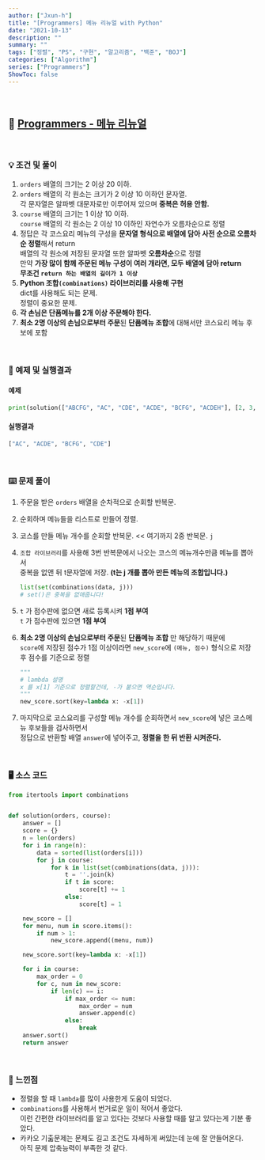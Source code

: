 ```yaml
---
author: ["Jxun-h"]
title: "[Programmers] 메뉴 리뉴얼 with Python"
date: "2021-10-13"
description: ""
summary: ""
tags: ["정렬", "PS", "구현", "알고리즘", "백준", "BOJ"]
categories: ["Algorithm"]
series: ["Programmers"]
ShowToc: false
---
```


<br>

## 📌 <a href="https://programmers.co.kr/learn/courses/30/lessons/72411" target="_blank">Programmers - 메뉴 리뉴얼</a>

<br>

### 💡 조건 및 풀이

1.  `orders` 배열의 크기는 2 이상 20 이하.
2.  `orders` 배열의 각 원소는 크기가 2 이상 10 이하인 문자열.  
    각 문자열은 알파벳 대문자로만 이루어져 있으며 **중복은 허용 안함.**
3.  `course` 배열의 크기는 1 이상 10 이하.  
    `course` 배열의 각 원소는 2 이상 10 이하인 자연수가 오름차순으로 정렬
4.  정답은 각 코스요리 메뉴의 구성을 **문자열 형식으로 배열에 담아 사전 순으로 오름차순 정렬**해서 return  
    배열의 각 원소에 저장된 문자열 또한 알파벳 **오름차순**으로 정렬  
    만약 **가장 많이 함께 주문된 메뉴 구성이 여러 개라면, 모두 배열에 담아 return**  
    **무조건 `return 하는 배열의 길이가 1 이상`**
5.  **Python 조합`(combinations)` 라이브러리를 사용해 구현**  
    dict를 사용해도 되는 문제.  
    정렬이 중요한 문제.
6.  **각 손님은 단품메뉴를 2개 이상 주문해야 한다.**
7.  **최소 2명 이상의 손님으로부터 주문**된 **단품메뉴 조합**에 대해서만 코스요리 메뉴 후보에 포함

<br>

### 🔖 예제 및 실행결과

#### 예제

```python
print(solution(["ABCFG", "AC", "CDE", "ACDE", "BCFG", "ACDEH"], [2, 3, 4]))
```

#### 실행결과

```python
["AC", "ACDE", "BCFG", "CDE"]
```

<br>

### ⌨️ 문제 풀이

1.  주문을 받은 `orders` 배열을 순차적으로 순회할 반복문.
2.  순회하며 메뉴들을 리스트로 만들어 정렬.
3.  코스를 만들 메뉴 개수를 순회할 반복문. << 여기까지 2중 반복문. `j`
4.  `조합 라이브러리`를 사용해 3번 반복문에서 나오는 코스의 메뉴개수만큼 메뉴를 뽑아서  
    중복을 없앤 뒤 t문자열에 저장. **(t는 j 개를 뽑아 만든 메뉴의 조합입니다.)**
    
    ```python
    list(set(combinations(data, j)))
    # set()은 중복을 없애줍니다!
    ```
    
5.  `t` 가 점수판에 없으면 새로 등록시켜 **1점 부여**  
    `t` 가 점수판에 있으면 **1점 부여**
6.  **최소 2명 이상의 손님으로부터 주문**된 **단품메뉴 조합** 만 해당하기 때문에  
    `score`에 저장된 점수가 1점 이상이라면 `new_score`에 `(메뉴, 점수)` 형식으로 저장 후 점수를 기준으로 정렬
    
    ```python
    """
    # lambda 설명
    x 를 x[1] 기준으로 정렬할건데, -가 붙으면 역순입니다.
    """ 
    new_score.sort(key=lambda x: -x[1])
    ```
    
7.  마지막으로 코스요리를 구성할 메뉴 개수를 순회하면서 `new_score`에 넣은 코스메뉴 후보들을 검사하면서  
    정답으로 반환할 배열 `answer`에 넣어주고, **정렬을 한 뒤 반환 시켜준다.**

<br>

### 🖥 소스 코드

```python
from itertools import combinations


def solution(orders, course):
    answer = []
    score = {}
    n = len(orders)
    for i in range(n):
        data = sorted(list(orders[i]))
        for j in course:
            for k in list(set(combinations(data, j))):
                t = ''.join(k)
                if t in score:
                    score[t] += 1
                else:
                    score[t] = 1

    new_score = []
    for menu, num in score.items():
        if num > 1:
            new_score.append((menu, num))

    new_score.sort(key=lambda x: -x[1])

    for i in course:
        max_order = 0
        for c, num in new_score:
            if len(c) == i:
                if max_order <= num:
                    max_order = num
                    answer.append(c)
                else:
                    break
    answer.sort()
    return answer
```

<br>

### 💾 느낀점

-   정렬을 할 때 `lambda`를 많이 사용한게 도움이 되었다.
-   `combinations`를 사용해서 번거로운 일이 적어서 좋았다.  
    이런 간편한 라이브러리를 알고 있다는 것보다 사용할 때를 알고 있다는게 기분 좋았다.
-   카카오 기춟문제는 문제도 길고 조건도 자세하게 써있는데 눈에 잘 안들어온다.  
    아직 문제 압축능력이 부족한 것 같다.
